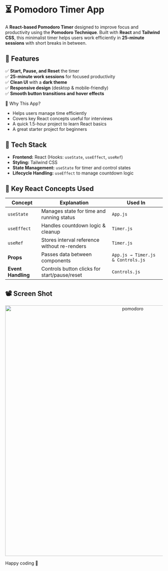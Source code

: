 # ⏳ Pomodoro Timer App  

A **React-based Pomodoro Timer** designed to improve focus and productivity using the **Pomodoro Technique**. Built with **React** and **Tailwind CSS**, this minimalist timer helps users work efficiently in **25-minute sessions** with short breaks in between.

## 🎯 Features  
✅ **Start, Pause, and Reset** the timer  
✅ **25-minute work sessions** for focused productivity  
✅ **Clean UI** with a **dark theme**  
✅ **Responsive design** (desktop & mobile-friendly)  
✅ **Smooth button transitions and hover effects**  

📌 Why This App?

- Helps users manage time efficiently
- Covers key React concepts useful for interviews
- A quick 1.5-hour project to learn React basics
- A great starter project for beginners

## 🚀 Tech Stack  
- **Frontend:** React (Hooks: `useState`, `useEffect`, `useRef`)  
- **Styling:** Tailwind CSS  
- **State Management:** `useState` for timer and control states  
- **Lifecycle Handling:** `useEffect` to manage countdown logic  

## 📝 Key React Concepts Used  

| **Concept**      | **Explanation**                                     | **Used In**                         |
|-----------------|-------------------------------------------------|------------------------------------|
| `useState`      | Manages state for time and running status       | `App.js`                          |
| `useEffect`     | Handles countdown logic & cleanup               | `Timer.js`                        |
| `useRef`        | Stores interval reference without re-renders    | `Timer.js`                        |
| **Props**       | Passes data between components                  | `App.js → Timer.js & Controls.js` |
| **Event Handling** | Controls button clicks for start/pause/reset  | `Controls.js`                      |

## 📽️ Screen Shot
<p align="center">
<img width="0800" alt="pomodoro" src="https://github.com/user-attachments/assets/2cef27c2-e96e-4fea-bd04-cdde0a499868"/>
</p>

Happy coding 🚀



